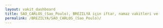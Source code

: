 ```yaml
---
layout: vakit_dashboard
title: SAO_CARLOS_(Sao_Poulo), BREZILYA için iftar, namaz vakitleri ve hava durumu - ilçe/eyalet seç
permalink: /BREZILYA/SAO_CARLOS_(Sao_Poulo)/
---
```


<script type="text/javascript">
  var GLOBAL_COUNTRY = 'BREZILYA';
  var GLOBAL_CITY = 'SAO_CARLOS_(Sao_Poulo)';
  var GLOBAL_STATE = '';
  var lat = 72;
  var lon = 21;
</script>
